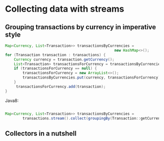 Collecting data with streams
===

Grouping transactions by currency in imperative style
---

```java
Map<Currency, List<Transaction>> transactionsByCurrencies =
                                                  new HashMap<>();
for (Transaction transaction : transactions) {
    Currency currency = transaction.getCurrency();
    List<Transaction> transactionsForCurrency = transactionsByCurrencies.get(currency);
    if (transactionsForCurrency == null) {
        transactionsForCurrency = new ArrayList<>();
        transactionsByCurrencies.put(currency, transactionsForCurrency);
    }
     transactionsForCurrency.add(transaction);
}
```

Java8:

```java

Map<Currency, List<Transaction>> transactionsByCurrencies =
        transactions.stream().collect(groupingBy(Transaction::getCurrency));
```

Collectors in a nutshell
------

<PAGE-154>
